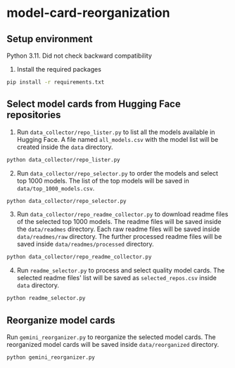 # model-card-reorganization
## Setup environment
Python 3.11. Did not check backward compatibility
1. Install the required packages
```bash
pip install -r requirements.txt
```

## Select model cards from Hugging Face repositories
1. Run `data_collector/repo_lister.py` to list all the models available in Hugging Face. A file named `all_models.csv` with the model list will be created  inside the `data` directory.
```bash
python data_collector/repo_lister.py
```
2. Run `data_collector/repo_selector.py` to order the models and select top 1000 models. The list of the top models will be saved in `data/top_1000_models.csv`.
```bash
python data_collector/repo_selector.py
```
3. Run `data_collector/repo_readme_collector.py` to download readme files of the selected top 1000 models. The readme files will be saved inside the `data/readmes` directory. Each raw readme files will be saved inside `data/readmes/raw` directory. The further processed readme files will be saved inside `data/readmes/processed` directory.
```bash
python data_collector/repo_readme_collector.py
```
4. Run `readme_selector.py` to process and select quality model cards. The selected readme files' list will be saved as `selected_repos.csv` inside `data` directory.
```bash
python readme_selector.py
```

## Reorganize model cards
Run `gemini_reorganizer.py` to reorganize the selected model cards. The reorganized model cards will be saved inside `data/reorganized` directory.
```bash
python gemini_reorganizer.py
```